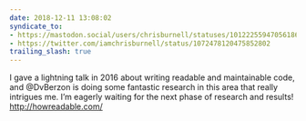 ```yaml
---
date: 2018-12-11 13:08:02
syndicate_to:
- https://mastodon.social/users/chrisburnell/statuses/101222559470561868
- https://twitter.com/iamchrisburnell/status/1072478120475852802
trailing_slash: true
---
```


I gave a lightning talk in 2016 about writing readable and maintainable code, and @DvBerzon is doing some fantastic research in this area that really intrigues me. I’m eagerly waiting for the next phase of research and results! <a href="http://howreadable.com" rel="external">http://howreadable.com/</a>
